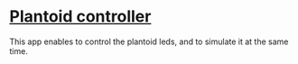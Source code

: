# [Plantoid controller](https://arthursw.github.io/plantoid-controller/)

This app enables to control the plantoid leds, and to simulate it at the same time.


